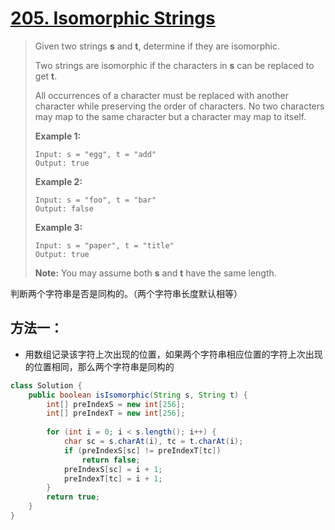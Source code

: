 # [205. Isomorphic Strings][1]

> Given two strings **s** and **t**, determine if they are isomorphic.
>
> Two strings are isomorphic if the characters in **s** can be replaced to get **t**.
>
> All occurrences of a character must be replaced with another character while preserving the order of characters. No two characters may map to the same character but a character may map to itself.
>
> **Example 1:**
>
> ```
> Input: s = "egg", t = "add"
> Output: true
> ```
>
> **Example 2:**
>
> ```
> Input: s = "foo", t = "bar"
> Output: false
> ```
>
> **Example 3:**
>
> ```
> Input: s = "paper", t = "title"
> Output: true
> ```
>
> **Note:**
> You may assume both **s** and **t** have the same length.



判断两个字符串是否是同构的。（两个字符串长度默认相等）



## 方法一：

* 用数组记录该字符上次出现的位置，如果两个字符串相应位置的字符上次出现的位置相同，那么两个字符串是同构的



```java
class Solution {
    public boolean isIsomorphic(String s, String t) {
        int[] preIndexS = new int[256];
        int[] preIndexT = new int[256];
        
        for (int i = 0; i < s.length(); i++) {
            char sc = s.charAt(i), tc = t.charAt(i);
            if (preIndexS[sc] != preIndexT[tc])
                return false;
            preIndexS[sc] = i + 1;
            preIndexT[tc] = i + 1;
        }
        return true;
    }
}
```







[1]: https://leetcode.com/problems/isomorphic-strings/